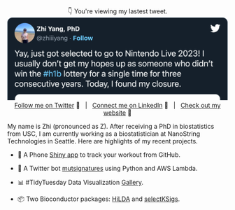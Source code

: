 <div align="center">

:point_down: You're viewing my lastest tweet.   
<img src="https://github.com/zhiiiyang/zhiiiyang/blob/master/tweet.png" width="550">   
[Follow me on Twitter][Twitter] :speech_balloon:&nbsp;&nbsp;&nbsp;|&nbsp;&nbsp;&nbsp;[Connect me on LinkedIn][LinkedIn] :necktie:&nbsp;&nbsp;&nbsp;|&nbsp;&nbsp;&nbsp;[Check out my website][Website] :link:  

</div>

<!--
Quick Link 
-->

[Twitter]:https://twitter.com/zhiiiyang
[LinkedIn]:https://www.linkedin.com/in/zhiiiyang/
[GitHub]:https://github.com/zhiiiyang
[Website]:https://zhiyang.netlify.app/

My name is Zhi (pronounced as Z). After receiving a PhD in biostatistics from USC, I am currently working as a biostatistician at NanoString Technologies in Seattle. Here are highlights of my recent projects. 

- :iphone: A Phone [Shiny app](https://github.com/zhiiiyang/OTworkout) to track your workout from GitHub. 

- :robot: A Twitter bot [mutsignatures](https://github.com/zhiiiyang/mutSignature_Pubmed_bot) using Python and AWS Lambda. 

- :bar_chart: #TidyTuesday Data Visualization [Gallery](https://github.com/zhiiiyang/tidytuesday). 

- 📦 Two Bioconductor packages: [HiLDA](https://github.com/USCbiostats/HiLDA) and [selectKSigs](https://github.com/USCbiostats/selectKSigs).

